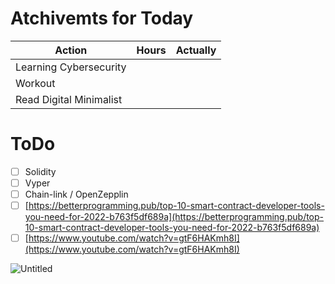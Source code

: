 # Atchivemts for Today
| Action                  | Hours | Actually |
| ----------------------- | ----- | -------- |
| Learning Cybersecurity  |       |          |
| Workout                 |       |          |
| Read Digital Minimalist |       |          |

# ToDo

-   [ ] Solidity
-   [ ] Vyper
-   [ ] Chain-link / OpenZepplin
-   [ ] [](https://betterprogramming.pub/top-10-smart-contract-developer-tools-you-need-for-2022-b763f5df689a)[https://betterprogramming.pub/top-10-smart-contract-developer-tools-you-need-for-2022-b763f5df689a](https://betterprogramming.pub/top-10-smart-contract-developer-tools-you-need-for-2022-b763f5df689a)
-   [ ] [](https://www.youtube.com/watch?v=gtF6HAKmh8I)[https://www.youtube.com/watch?v=gtF6HAKmh8I](https://www.youtube.com/watch?v=gtF6HAKmh8I)

![Untitled](https://s3-us-west-2.amazonaws.com/secure.notion-static.com/554379f3-c3b7-448b-9225-ae91822c5bb4/Untitled.png)